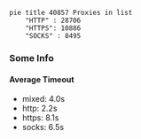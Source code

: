 
```mermaid
pie title 40857 Proxies in list
    "HTTP" : 28706
    "HTTPS": 10886
    "SOCKS" : 8495
```

### Some Info
#### Average Timeout

- mixed: 4.0s
- http: 2.2s
- https: 8.1s
- socks: 6.5s